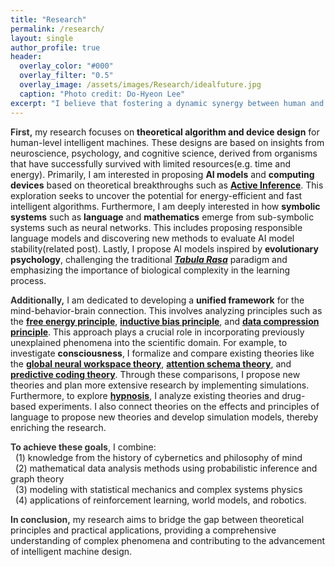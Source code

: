 ```yaml
---
title: "Research"
permalink: /research/
layout: single
author_profile: true
header:
  overlay_color: "#000"
  overlay_filter: "0.5"
  overlay_image: /assets/images/Research/idealfuture.jpg
  caption: "Photo credit: Do-Hyeon Lee"
excerpt: "I believe that fostering a dynamic synergy between human and machine intelligence will pave the way for a better world. Envisioning a future where truly understanding the intricate connections between mind, behavior, and brain brings forth highly efficient and responsible AI, this collaboration propels humanity and technology into a shared ascent. It empowers us to authentically deepen our understanding of ourselves and the universe."
---
```


<html lang="en">
<head>
    <meta charset="UTF-8">
    <meta name="viewport" content="width=device-width, initial-scale=1.0">
    <title>Research Description</title>
    <style>
        .first-word {
            font-weight: bold;
            color: #333333; /* Example color */
        }
        .bold {
            font-weight: bold;
        }
        .caption {
            color: #888888;
            font-size: 14px;
            text-align: left;
        }
    </style>
</head>
<body>
    <p><span class="first-word">First,</span> my research focuses on <strong>theoretical algorithm and device design</strong> for human-level intelligent machines. These designs are based on insights from neuroscience, psychology, and cognitive science, derived from organisms that have successfully survived with limited resources(e.g. time and energy). Primarily, I am interested in proposing <strong>AI models</strong> and <strong>computing devices</strong> based on theoretical breakthroughs such as <strong><a href="https://direct.mit.edu/books/oa-monograph/5299/Active-InferenceThe-Free-Energy-Principle-in-Mind">Active Inference</a></strong>. This exploration seeks to uncover the potential for energy-efficient and fast intelligent algorithms. Furthermore, I am deeply interested in how <strong>symbolic systems</strong> such as <strong>language</strong> and <strong>mathematics</strong> emerge from sub-symbolic systems such as neural networks. This includes proposing responsible language models and discovering new methods to evaluate AI model stability(related post). Lastly, I propose AI models inspired by <strong>evolutionary psychology</strong>, challenging the traditional <strong><i><a href="https://en.wikipedia.org/wiki/Tabula_rasa">Tabula Rasa</a></i></strong> paradigm and emphasizing the importance of biological complexity in the learning process.</p>
    <p><span class="first-word">Additionally,</span> I am dedicated to developing a <strong>unified framework</strong> for the mind-behavior-brain connection. This involves analyzing principles such as the <strong><a href="https://en.wikipedia.org/wiki/Free_energy_principle">free energy principle</a></strong>, <strong><a href="https://press.princeton.edu/books/paperback/9780691205717/what-makes-us-smart?srsltid=AfmBOop_dR8sjqy7RvLzi3NKNuagv9BGWPHC1dT9s0TR4ZZ42bmF9yVU">inductive bias principle</a></strong>, and <strong><a href="https://arxiv.org/pdf/0812.4360">data compression principle</a></strong>. This approach plays a crucial role in incorporating previously unexplained phenomena into the scientific domain. For example, to investigate <strong>consciousness</strong>, I formalize and compare existing theories like the <strong><a href="https://en.wikipedia.org/wiki/Global_workspace_theory">global neural workspace theory</a></strong>, <strong><a href="https://en.wikipedia.org/wiki/Attention_schema_theory">attention schema theory</a></strong>, and <strong><a href="https://en.wikipedia.org/wiki/Predictive_coding">predictive coding theory</a></strong>. Through these comparisons, I propose new theories and plan more extensive research by implementing simulations. Furthermore, to explore <strong><a href="https://en.wikipedia.org/wiki/Hypnosis">hypnosis</a></strong>, I analyze existing theories and drug-based experiments. I also connect theories on the effects and principles of language to propose new theories and develop simulation models, thereby enriching the research.</p>
    <p><span class="first-word">To achieve these goals</span>, I combine: <br>&nbsp;&nbsp;(1) knowledge from the history of cybernetics and philosophy of mind<br>&nbsp;&nbsp;(2) mathematical data analysis methods using probabilistic inference and graph theory<br>&nbsp;&nbsp;(3) modeling with statistical mechanics and complex systems physics<br>&nbsp;&nbsp;(4) applications of reinforcement learning, world models, and robotics.</p>
    <p><span class="first-word">In conclusion,</span> my research aims to bridge the gap between theoretical principles and practical applications, providing a comprehensive understanding of complex phenomena and contributing to the advancement of intelligent machine design.</p>
</body>
